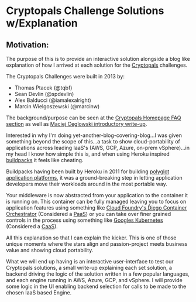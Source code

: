 # Cryptopals Challenge Solutions w/Explanation

## Motivation:
The purpose of this is to provide an interactive solution alongside a blog like explanation of how I arrived at each solution for the [Cryptopals](https://cryptopals.com/) challenges. 

The Cryptopals Challenges were built in 2013 by:
* Thomas Ptacek (@tqbf)
* Sean Devlin (@spdevlin)
* Alex Balducci (@iamalexalright)
* Marcin Wielgoszewski (@marcinw)

The background/purpose can be seen at the [Cryptopals Homepage FAQ section](https://cryptopals.com/) as well as [Maciej Ceglowski introductory write-up](https://blog.pinboard.in/2013/04/the_matasano_crypto_challenges/).  


Interested in why I'm doing yet-another-blog-covering-blog...I was given something beyond the scope of this...a task to show cloud-portability of applications across leading IaaS's (AWS, GCP, Azure, on-prem vSphere)...in my head I know how simple this is, and when using Heroku inspired [buildpacks](https://buildpacks.io/) it feels like cheating.

Buildpacks having been built by Heroku in 2011 for building [polyglot application platforms](https://blog.heroku.com/polyglot_platform), it was a ground-breaking step in letting application developers move their workloads around in the most portable way.

Your middleware is now abstracted from your application to the container it is running on.  This container can be fully managed leaving you to focus on application features using something like [Cloud Foundry's Diego Container Orchestrator]() (Considered a [PaaS]()) or you can take over finer grained controls in the process using something like [Googles Kubernetes]() (Considered a [CaaS]()).

</Rant>

All this explanation so that I can explain the kicker. This is one of those unique moments where the stars align and passion-project meets business value and showing cloud portability.  

What we will end up having is an interactive user-interface to test our Cryptopals solutions, a small write-up explaining each set solution, a backend driving the logic of the solution written in a few popular languages, and each engine running in AWS, Azure, GCP, and vSphere. I will provide some logic in the UI enabling backend selection for calls to be made to the chosen IaaS based Engine.
